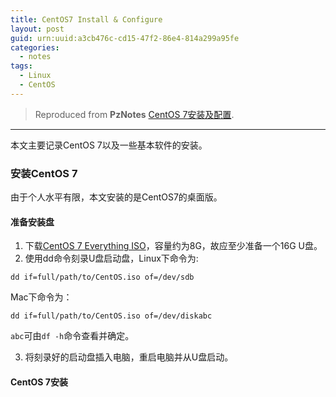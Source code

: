```yaml
---
title: CentOS7 Install & Configure
layout: post
guid: urn:uuid:a3cb476c-cd15-47f2-86e4-814a299a95fe
categories:
  - notes 
tags:
  - Linux
  - CentOS
---
```



> Reproduced from **PzNotes** [CentOS 7安装及配置](https://whu-pzhang.github.io/linux-environment-for-seismology-research.html).

---

本文主要记录CentOS 7以及一些基本软件的安装。

### 安装CentOS 7
由于个人水平有限，本文安装的是CentOS7的桌面版。

#### 准备安装盘

1. 下载[CentOS 7 Everything ISO](https://github.com/bizhishui/bizhishui.github.io)，容量约为8G，故应至少准备一个16G U盘。
2. 使用dd命令刻录U盘启动盘，Linux下命令为:

```
dd if=full/path/to/CentOS.iso of=/dev/sdb
```

Mac下命令为：

```
dd if=full/path/to/CentOS.iso of=/dev/diskabc
```

`abc`可由`df -h`命令查看并确定。

3. 将刻录好的启动盘插入电脑，重启电脑并从U盘启动。

#### CentOS 7安装

